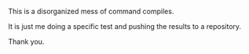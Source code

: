 This is a disorganized mess of command compiles.

It is just me doing a specific test and pushing the results to a repository.

Thank you.